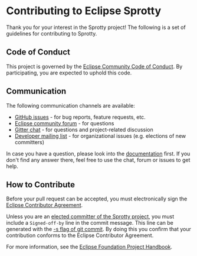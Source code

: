 # Contributing to Eclipse Sprotty

Thank you for your interest in the Sprotty project! The following is a set of guidelines for contributing to Sprotty.

## Code of Conduct

This project is governed by the [Eclipse Community Code of Conduct](https://github.com/eclipse/.github/blob/master/CODE_OF_CONDUCT.md). By participating, you are expected to uphold this code.

## Communication

The following communication channels are available:

 * [GitHub issues](https://github.com/eclipse-sprotty/sprotty/issues) - for bug reports, feature requests, etc.
 * [Eclipse community forum](https://www.eclipse.org/forums/index.php/f/443/) - for questions
 * [Gitter chat](https://gitter.im/eclipse/sprotty) - for questions and project-related discussion
 * [Developer mailing list](https://accounts.eclipse.org/mailing-list/sprotty-dev) - for organizational issues (e.g. elections of new committers)

In case you have a question, please look into the [documentation](https://sprotty.org/docs/) first. If you don't find any answer there, feel free to use the chat, forum or issues to get help.

## How to Contribute

Before your pull request can be accepted, you must electronically sign the [Eclipse Contributor Agreement](https://www.eclipse.org/legal/ECA.php).

Unless you are an [elected committer of the Sprotty project](https://projects.eclipse.org/projects/ecd.sprotty/who), you must include a `Signed-off-by` line in the commit message. This line can be generated with the [-s flag of git commit](https://git-scm.com/docs/git-commit#Documentation/git-commit.txt--s). By doing this you confirm that your contribution conforms to the Eclipse Contributor Agreement.

For more information, see the [Eclipse Foundation Project Handbook](https://www.eclipse.org/projects/handbook/#resources-commit).
